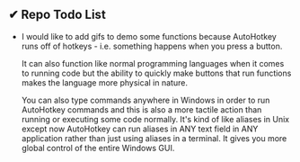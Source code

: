 ## ✔ Repo Todo List

* I would like to add gifs to demo some functions because AutoHotkey runs off of hotkeys - i.e. something happens when you press a button. 

  It can also function like normal programming languages when it comes to running code but the ability to quickly make buttons that run functions makes the language more physical in nature. 

  You can also type commands anywhere in Windows in order to run AutoHotkey commands and this is also a more tactile action than running or executing some code normally. It's kind of like aliases in Unix except now AutoHotkey can run aliases in ANY text field in ANY application rather than just using aliases in a terminal. It gives you more global control of the entire Windows GUI.
